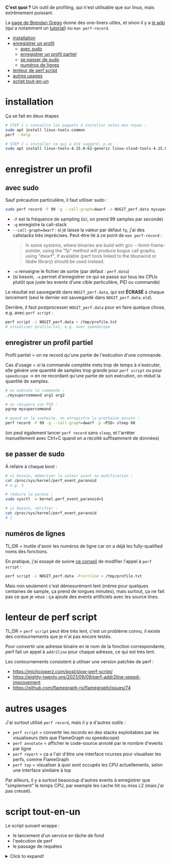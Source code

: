 **C'est quoi ?** Un outil de profiling, qui n'est utilisable que sur linux, mais extrêmement puissant.

La [page de Brendan Gregg](https://www.brendangregg.com/perf.html) donne des one-liners utiles, et sinon il y a [le wiki](https://perf.wiki.kernel.org/index.php/Main_Page) (qui a notamment un [tutorial](https://perf.wiki.kernel.org/index.php/Tutorial)) ou `man perf-record`.

* [installation](#installation)
* [enregistrer un profil](#enregistrer-un-profil)
   * [avec sudo](#avec-sudo)
   * [enregistrer un profil partiel](#enregistrer-un-profil-partiel)
   * [se passer de sudo](#se-passer-de-sudo)
   * [numéros de lignes](#numéros-de-lignes)
* [lenteur de perf script](#lenteur-de-perf-script)
* [autres usages](#autres-usages)
* [script tout-en-un](#script-tout-en-un)


# installation

Ça se fait en deux étapes

```sh
# STEP 1 = connaître les paquets à installer selon mon noyau :
sudo apt install linux-tools-common
perf --help

# STEP 2 = installer ce qui a été suggéré, p.ex. :
sudo apt install linux-tools-4.15.0-62-generic linux-cloud-tools-4.15.0-62-generic
```
# enregistrer un profil

## avec sudo

Sauf précaution particulière, il faut utiliser sudo :

```sh
sudo perf record -F 99 -g --call-graph=dwarf -o NOGIT_perf.data mysuperbinary
```

- `-F` est la fréquence de sampling (ici, on prend 99 samples par seconde)
- `-g` enregistre la call-stack
- `--call-graph=dwarf` : si je laisse la valeur par défaut `fp`, j'ai des callstacks très imprécises. Peut-être lié à ce point de `man perf-record` :
    > In some systems, where binaries are build with gcc --fomit-frame-pointer, using the "fp" method will produce bogus call graphs, using "dwarf", if available (perf tools linked to the libunwind or libdw library) should be used instead.
- `-o` renseigne le fichier de sortie (par défaut : `perf.data`)
- (si besoin, `-a` permet d'enregistrer ce qui se passe sur tous les CPUs plutôt que juste les events d'une cible particulière, PID ou commande)

Le résultat est sauvegardé dans `NOGIT_perf.data`, qui est **ÉCRASÉ** à chaque lancement (seul le dernier est sauvegardé dans `NOGIT_perf.data.old`).

Derrière, il faut postprocesser `NOGIT_perf.data` pour en faire quelque chose, e.g. avec `perf script` :

```sh
perf script -i NOGIT_perf.data > /tmp/profile.txt
# visualiser profile.txt, e.g. avec speedscope
```

## enregistrer un profil partiel

Profil partiel = on ne record qu'une partie de l'exécution d'une commande.

Cas d'usage = si la commande complète mets trop de temps à s'exécuter, elle génère une quantité de samples trop grande pour `perf script` ou pour `speedscope` → en ne recordant qu'une partie de son exécution, on réduit la quantité de samples.

```sh
# on exécute la commande :
./mysupercommand arg1 arg2

# on récupère son PID :
pgrep mysupercommand

# quand on le souhaite, on enregistre la prochaine minute :
perf record -F 99 -g --call-graph=dwarf -p <PID> sleep 60
```

(on peut également lancer `perf record` sans `sleep`, et l'arrêter manuellement avec Ctrl+C quand on a récolté suffisamment de données)

## se passer de sudo

À refaire à chaque boot :

```sh
# si besoin, mémoriser la valeur avant sa modification :
cat /proc/sys/kernel/perf_event_paranoid
# e.g. 3

# réduire la parano :
sudo sysctl -w kernel.perf_event_paranoid=1

# si besoin, vérifier :
cat /proc/sys/kernel/perf_event_paranoid
# 1
```

## numéros de lignes

TL;DR = inutile d'avoir les numéros de ligne car on a déjà les fully-qualified noms des fonctions.

En pratique, j'ai essayé de suivre [ce conseil](https://stackoverflow.com/questions/44865551/source-line-numbers-in-perf-call-graph) de modifier l'appel à `perf script` :

```sh
perf script -i NOGIT_perf.data -F+srcline > /tmp/profile.txt
```

Mais non seulement c'est démesurément lent (même pour quelques centaines de sample, ça prend de longues minutes), mais surtout, ça ne fait pas ce que je veux : ça ajoute des events artificiels avec les source lines.

# lenteur de perf script

TL;DR = `perf script` peut être très lent, c'est un problème connu, il existe des contournements que je n'ai pas encore testés.

Pour convertir une adresse binaire en le nom de la fonction correspondante, perf fait un appel à `addr2line` pour chaque adresse, ce qui est très lent.

Les contournements consistent à utiliser une version patchée de perf :

- https://michcioperz.com/post/slow-perf-script/
- https://eighty-twenty.org/2021/09/09/perf-addr2line-speed-improvement
- https://github.com/flamegraph-rs/flamegraph/issues/74

# autres usages

J'ai surtout utilisé `perf record`, mais il y a d'autres outils :

- `perf script` = convertir les records en des stacks exploitables par les visualiseurs (tels que FlameGraph ou speedscope)
- `perf annotate` = afficher le code-source annoté par le nombre d'events par ligne
- `perf report` = ça a l'air d'être une interface ncurses pour visualiser les perfs, comme FlameGraph
- `perf top` = visualiser à quoi sont occupés les CPU actuellements, selon une interface similaire à top

Par ailleurs, il y a surtout beaucoup d'autres events à enregistrer que "simplement" le temps CPU, par exemple les cache hit ou miss L2 (mais j'ai pas creusé).

# script tout-en-un

Le script suivant wrappe :

- le lancement d'un service en tâche de fond
- l'exécution de perf
- le passage de requêtes


<details>
  <summary>Click to expand!</summary>

```sh
#!/bin/bash


PERF_PROFILE="${1:-/tmp/profile.txt}"
PERF_DATA="$(mktemp)" || exit 1


function run_service() {
    /path/to/my/service --port 7777 &
    server_pid=$!

    function kill_server() {
        kill -SIGINT $server_pid
        wait $server_pid
    }
    trap 'kill_server' EXIT

    # on boucle jusqu'à ce que le serveur soit démarré :
    max_attempts=30
    attempt=1
    success=false
    while [[ $attempt -le $max_attempts ]]; do
        set +o errexit
        response=$(curl -s -o /dev/null -w "%{http_code}" "http://localhost:7777/is-server-started")
        set -o errexit
        if [[ $response -eq 200 ]]; then
            success=true
            break
        fi
        echo "On attend que le serveur démarre et réponde sur l'endpoint de version..."

        sleep 0.5
        ((attempt++))
    done

    if [[ $success == false ]]; then
        echo "ERROR = le serveur n'a pas démarré dans le temps imparti"
        exit 1
    fi
}



function send_requests() {
    REQUESTS="""toto,tata,titi
hoho,haha,hihi
yoyo,yaya,yiyi"""

    failure_count=0
    while IFS= read -r line; do
      arg1="$(echo "$line" | cut -d ';' -f 1)"
      arg2="$(echo "$line" | cut -d ';' -f 2)"
      arg3="$(echo "$line" | cut -d ';' -f 3)"
      set +o errexit
      curl "http://localhost:7777/endpoint?arg1=${arg1}&arg2=${arg2}&arg3=${arg3}" &> /dev/null
      if [[ $? -ne 0 ]]; then
        ((failure_count++))
      fi
      set -o errexit
    done <<< "$REQUESTS"

    if [[ $failure_count -ne 0 ]]; then
        echo "ERROR : $failure_count échecs de curl"
        exit 1
    fi
}


# STEP 1 = lancer le service :
run_service

# STEP 2 = requêter, sandwiché entre démarrage et arrêt du profiling perf :
perf record -F 99 -g --call-graph=dwarf -p "$server_pid" -o "$PERF_DATA" &
perf_pid=$!

start=$(date +%s%3N)
send_requests
end=$(date +%s%3N)
requesting_time_ms=$((end - start))
echo "REQUESTING TIME = $requesting_time_ms ms"

kill -SIGINT $perf_pid
set +o errexit  # perf_pid n'existe peut-être plus au moment où on appelle wait
wait $perf_pid
set -o errexit

# STEP 3 = profil utilisable par https://www.speedscope.app/
perf script -i "$PERF_DATA" > "$PERF_PROFILE"
```

</details>
